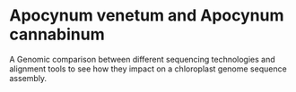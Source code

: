 # Apocynum venetum and Apocynum cannabinum
A Genomic comparison between different sequencing technologies and alignment tools to see how they impact on a chloroplast genome sequence assembly.
